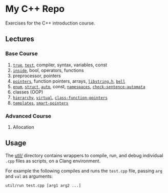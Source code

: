 # My C++ Repo

Exercises for the C++ introduction course.


## Lectures

### Base Course

1. [`true`](base/true.cpp), [`test`](base/test.cpp), compiler, syntax, variables, const
2. [`inside`](base/inside.cpp), bool, operators, functions
3. preprocessor, pointers
4. [`pointers`](base/pointers.cpp), function pointers, arrays, [`libstring.h`](base/libstring.h), [`bell`](base/bell.cpp)
5. [`enum`](base/enum.cpp),
  [`struct`](base/struct.cpp),
  [`auto`](base/auto.cpp),
  const,
  [`namespaces`](base/namespaces.cpp),
  [`check-sentence-automata`](base/check-sentence.cpp)
6. classes (OOP)
7. [`hierarchy`](base/hierarchy.cpp), [`virtual`](base/virtual.cpp), [`class-function-pointers`](base/class-function-pointers.cpp)
8. [`templates`](base/templates.cpp), [`smart-pointers`](base/smart-ptr.cpp)

### Advanced Course

1. Allocation

## Usage

The [util/](util) directory contains wrappers to compile, run, and debug individual `.cpp` files as scripts, on a Clang environment.

For example the following compiles and runs the `test.cpp` file, passing `arg` and `val` as arguments:

```sh
util/run test.cpp [arg1 arg2 ...]
```
